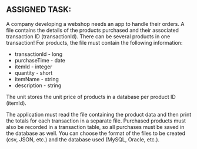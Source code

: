 ASSIGNED TASK:
--------------
A company developing a webshop needs an app to handle their orders. A file contains the details of the products purchased and their associated transaction ID (transactionId). There can be several products in one transaction!
For products, the file must contain the following information:
- transactionId - long
- purchaseTime - date
- itemId - integer
- quantity - short
- itemName - string
- description - string

The unit stores the unit price of products in a database per product ID (itemId).

The application must read the file containing the product data and then print the totals for each transaction in a separate file.
Purchased products must also be recorded in a transaction table, so all purchases must be saved in the database as well.
You can choose the format of the files to be created (csv, JSON, etc.) and the database used (MySQL, Oracle, etc.).